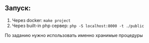 ## Запуск:

1. Через docker: ``make project``
2. Через built-in php сервер: ``php -S localhost:8000 -t ./public``


По заданию нужно использовать именно хранимые процедуры
